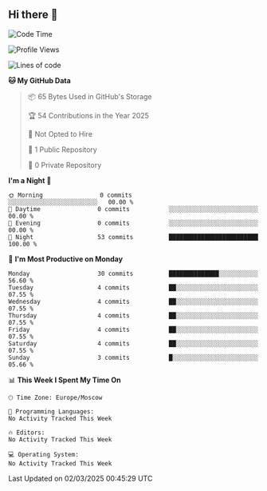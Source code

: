 ## Hi there 👋


<!--START_SECTION:waka-->
![Code Time](http://img.shields.io/badge/Code%20Time-307%20hrs%2051%20mins-blue)

![Profile Views](http://img.shields.io/badge/Profile%20Views-0-blue)

![Lines of code](https://img.shields.io/badge/From%20Hello%20World%20I%27ve%20Written-0%20lines%20of%20code-blue)

**🐱 My GitHub Data** 

> 📦 65 Bytes Used in GitHub's Storage 
 > 
> 🏆 54 Contributions in the Year 2025
 > 
> 🚫 Not Opted to Hire
 > 
> 📜 1 Public Repository 
 > 
> 🔑 0 Private Repository 
 > 
**I'm a Night 🦉** 

```text
🌞 Morning                0 commits           ░░░░░░░░░░░░░░░░░░░░░░░░░   00.00 % 
🌆 Daytime                0 commits           ░░░░░░░░░░░░░░░░░░░░░░░░░   00.00 % 
🌃 Evening                0 commits           ░░░░░░░░░░░░░░░░░░░░░░░░░   00.00 % 
🌙 Night                  53 commits          █████████████████████████   100.00 % 
```
📅 **I'm Most Productive on Monday** 

```text
Monday                   30 commits          ██████████████░░░░░░░░░░░   56.60 % 
Tuesday                  4 commits           ██░░░░░░░░░░░░░░░░░░░░░░░   07.55 % 
Wednesday                4 commits           ██░░░░░░░░░░░░░░░░░░░░░░░   07.55 % 
Thursday                 4 commits           ██░░░░░░░░░░░░░░░░░░░░░░░   07.55 % 
Friday                   4 commits           ██░░░░░░░░░░░░░░░░░░░░░░░   07.55 % 
Saturday                 4 commits           ██░░░░░░░░░░░░░░░░░░░░░░░   07.55 % 
Sunday                   3 commits           █░░░░░░░░░░░░░░░░░░░░░░░░   05.66 % 
```


📊 **This Week I Spent My Time On** 

```text
🕑︎ Time Zone: Europe/Moscow

💬 Programming Languages: 
No Activity Tracked This Week

🔥 Editors: 
No Activity Tracked This Week

💻 Operating System: 
No Activity Tracked This Week
```


 Last Updated on 02/03/2025 00:45:29 UTC
<!--END_SECTION:waka-->

